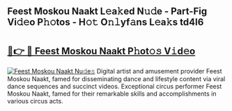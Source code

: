 ## Feest Moskou Naakt L𝚎a𝚔ed N𝚞𝚍e - Part-Fig Vi𝚍𝚎o P𝚑𝚘tos - H𝚘𝚝 O𝚗𝚕yf𝚊ns L𝚎a𝚔s td4I6

# <h2><a href="http://kf7123.oniu.top/?m=Feest+Moskou+Naakt">🔗👉 🔴 Feest Moskou Naakt P𝚑ot𝚘𝚜 V𝚒d𝚎o</a></h2>

[![Feest Moskou Naakt Nu𝚍e𝚜](https://i.imgur.com/0qMVB7G.gif)](http://kf7123.oniu.top/?m=Feest+Moskou+Naakt)
Digital artist and amusement provider Feest Moskou Naakt, famed for disseminating dance and lifestyle content via viral dance sequences and succinct videos. Exceptional circus performer Feest Moskou Naakt, famed for their remarkable skills and accomplishments in various circus acts.  
